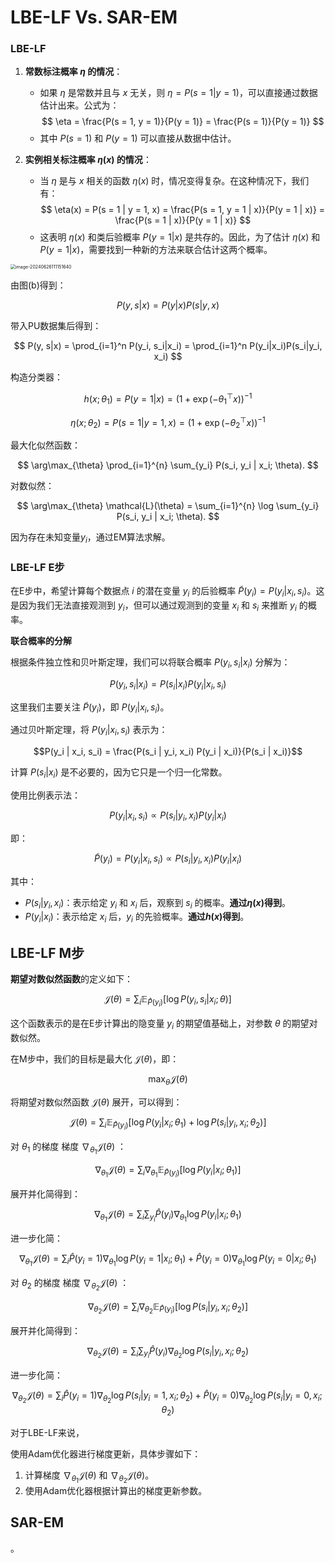 # LBE-LF Vs. SAR-EM

### LBE-LF

1. **常数标注概率 $\eta$ 的情况**：

   - 如果 $\eta$ 是常数并且与 $x$ 无关，则 $\eta = P(s = 1 | y = 1)$，可以直接通过数据估计出来。公式为：
     $$
     \eta = \frac{P(s = 1, y = 1)}{P(y = 1)} = \frac{P(s = 1)}{P(y = 1)}
     $$
   - 其中 $P(s = 1)$ 和 $P(y = 1)$ 可以直接从数据中估计。

2. **实例相关标注概率 $\eta(x)$ 的情况**：

   - 当 $\eta$ 是与 $x$ 相关的函数 $\eta(x)$ 时，情况变得复杂。在这种情况下，我们有：
     $$
     \eta(x) = P(s = 1 | y = 1, x) = \frac{P(s = 1, y = 1 | x)}{P(y = 1 | x)} = \frac{P(s = 1 | x)}{P(y = 1 | x)}
     $$
   - 这表明 $\eta(x)$ 和类后验概率 $P(y = 1 | x)$ 是共存的。因此，为了估计 $\eta(x)$ 和 $P(y = 1 | x)$，需要找到一种新的方法来联合估计这两个概率。



<img src="./../img/Summary_SAR/image-20240626111151640.png" alt="image-20240626111151640" style="zoom:50%;" />

由图(b)得到：

$$ P(y, s|x) = P(y|x)P(s|y, x) $$

带入PU数据集后得到：

$$ P(y, s|x) = \prod_{i=1}^n P(y_i, s_i|x_i) = \prod_{i=1}^n P(y_i|x_i)P(s_i|y_i, x_i) $$

构造分类器：

$$ h(x; \theta_1) = P(y = 1 | x) = (1 + \exp(-\theta_1^\top x))^{-1} $$

$$ \eta(x; \theta_2) = P(s = 1 | y = 1, x) = (1 + \exp(-\theta_2^\top x))^{-1} $$



最大化似然函数：

$$ \arg\max_{\theta} \prod_{i=1}^{n} \sum_{y_i} P(s_i, y_i | x_i; \theta). $$

对数似然：

$$ \arg\max_{\theta} \mathcal{L}(\theta) = \sum_{i=1}^{n} \log \sum_{y_i} P(s_i, y_i | x_i; \theta). $$



因为存在未知变量$y_i$，通过EM算法求解。

### LBE-LF E步

在E步中，希望计算每个数据点 $i$ 的潜在变量 $y_i$ 的后验概率 $\tilde{P}(y_i) = P(y_i | x_i, s_i)$。这是因为我们无法直接观测到 $y_i$，但可以通过观测到的变量 $x_i$ 和 $s_i$ 来推断 $y_i$ 的概率。

**联合概率的分解**

根据条件独立性和贝叶斯定理，我们可以将联合概率 $P(y_i, s_i | x_i)$ 分解为：

$$P(y_i, s_i | x_i) = P(s_i | x_i) P(y_i | x_i, s_i)$$

这里我们主要关注 $\tilde{P}(y_i)$，即 $P(y_i | x_i, s_i)$。

通过贝叶斯定理，将 $P(y_i | x_i, s_i)$ 表示为：

$$P(y_i | x_i, s_i) = \frac{P(s_i | y_i, x_i) P(y_i | x_i)}{P(s_i | x_i)}$$

计算 $P(s_i | x_i)$ 是不必要的，因为它只是一个归一化常数。

使用比例表示法：

$$P(y_i | x_i, s_i) \propto P(s_i | y_i, x_i) P(y_i | x_i)$$

即：

$$\tilde{P}(y_i) = P(y_i | x_i, s_i) \propto P(s_i | y_i, x_i) P(y_i | x_i)$$

其中：
- $P(s_i | y_i, x_i)$：表示给定 $y_i$ 和 $x_i$ 后，观察到 $s_i$ 的概率。**通过$\eta(x)$得到**。
- $P(y_i | x_i)$：表示给定 $x_i$ 后，$y_i$ 的先验概率。**通过$h(x)$得到**。

## LBE-LF M步

**期望对数似然函数**的定义如下：

$$ \mathcal{J}(\theta) = \sum_{i} \mathbb{E}_{\hat{P}(y_i)} [\log P(y_i, s_i | x_i; \theta)] $$

这个函数表示的是在E步计算出的隐变量 $y_i$ 的期望值基础上，对参数 $\theta$ 的期望对数似然。

在M步中，我们的目标是最大化 $\mathcal{J}(\theta)$，即：

$$ \max_{\theta} \mathcal{J}(\theta) $$

将期望对数似然函数 $\mathcal{J}(\theta)$ 展开，可以得到：

$$ \mathcal{J}(\theta) = \sum_{i} \mathbb{E}_{\hat{P}(y_i)} [\log P(y_i | x_i; \theta_1) + \log P(s_i | y_i, x_i; \theta_2)] $$



对 $\theta_1$ 的梯度
梯度 $\nabla_{\theta_1} \mathcal{J}(\theta)$ ：

$$ \nabla_{\theta_1} \mathcal{J}(\theta) = \sum_i \nabla_{\theta_1} \mathbb{E}_{\hat{P}(y_i)} [\log P(y_i | x_i; \theta_1)] $$

展开并化简得到：

$$ \nabla_{\theta_1} \mathcal{J}(\theta) = \sum_i \sum_{y_i} \hat{P}(y_i) \nabla_{\theta_1} \log P(y_i | x_i; \theta_1) $$

进一步化简：

$$ \nabla_{\theta_1} \mathcal{J}(\theta) = \sum_i \hat{P}(y_i=1) \nabla_{\theta_1} \log P(y_i=1 | x_i; \theta_1) + \hat{P}(y_i=0) \nabla_{\theta_1} \log P(y_i=0 | x_i; \theta_1) $$

对 $\theta_2$ 的梯度
梯度 $\nabla_{\theta_2} \mathcal{J}(\theta)$ ：

$$ \nabla_{\theta_2} \mathcal{J}(\theta) = \sum_i \nabla_{\theta_2} \mathbb{E}_{\hat{P}(y_i)} [\log P(s_i | y_i, x_i; \theta_2)] $$

展开并化简得到：

$$ \nabla_{\theta_2} \mathcal{J}(\theta) = \sum_i \sum_{y_i} \hat{P}(y_i) \nabla_{\theta_2} \log P(s_i | y_i, x_i; \theta_2) $$

进一步化简：

$$ \nabla_{\theta_2} \mathcal{J}(\theta) = \sum_i \hat{P}(y_i=1) \nabla_{\theta_2} \log P(s_i | y_i=1, x_i; \theta_2) + \hat{P}(y_i=0) \nabla_{\theta_2} \log P(s_i | y_i=0, x_i; \theta_2) $$



对于LBE-LF来说，

使用Adam优化器进行梯度更新，具体步骤如下：

1. 计算梯度 $\nabla_{\theta_1} \mathcal{J}(\theta)$ 和 $\nabla_{\theta_2} \mathcal{J}(\theta)$。
2. 使用Adam优化器根据计算出的梯度更新参数。



## SAR-EM

。

